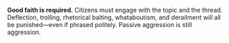 **Good faith is required.**
Citizens must engage with the topic and the thread. Deflection, trolling, rhetorical baiting, whataboutism, and derailment will all be punished—even if phrased politely. Passive aggression is still aggression.
